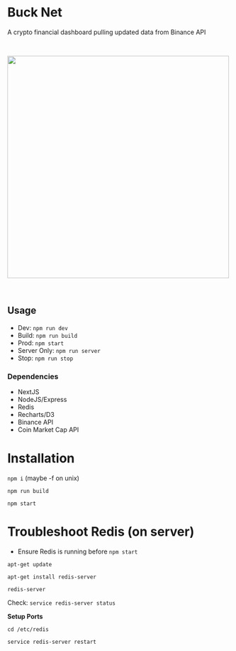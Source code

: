 # Buck Net

A crypto financial dashboard pulling updated data from Binance API

&nbsp;&nbsp;

<img src="https://oddscenes.s3.amazonaws.com/screenshot-buck-net.png" width="500" />

&nbsp;&nbsp;

## Usage
- Dev: `npm run dev`
- Build: `npm run build`
- Prod: `npm start`
- Server Only: `npm run server`
- Stop: `npm run stop`

### Dependencies
- NextJS
- NodeJS/Express
- Redis
- Recharts/D3
- Binance API
- Coin Market Cap API

# Installation
`npm i` (maybe -f on unix)

`npm run build`

`npm start`

# Troubleshoot Redis (on server)
- Ensure Redis is running before `npm start`

`apt-get update`

`apt-get install redis-server`

`redis-server`

Check: `service redis-server status`

**Setup Ports**

`cd /etc/redis`

`service redis-server restart`
